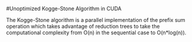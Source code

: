 #Unoptimized Kogge-Stone Algorithm in CUDA

The Kogge-Stone algorithm is a parallel implementation of the prefix sum operation which takes advantage of reduction trees to take the computational complexity from O(n) in the sequential case to O(n*log(n)).

